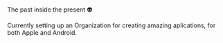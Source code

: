 The past inside the present 👽

Currently setting up an Organization for creating amazing aplications, for both Apple and Android. 
